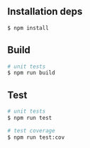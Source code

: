 ## Installation deps

```bash
$ npm install
```

## Build

```bash
# unit tests
$ npm run build
```

## Test

```bash
# unit tests
$ npm run test

# test coverage
$ npm run test:cov
```
